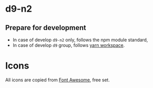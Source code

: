 # d9-n2

## Prepare for development

- In case of develop `d9-n2` only, follows the npm module standard,
- In case of develop `d9` group, follows [yarn workspace](https://classic.yarnpkg.com/en/docs/workspaces/).

# Icons

All icons are copied from [Font Awesome](https://fontawesome.com/), free set.
